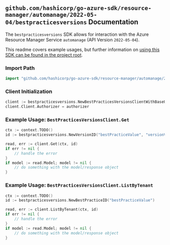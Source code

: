 
## `github.com/hashicorp/go-azure-sdk/resource-manager/automanage/2022-05-04/bestpracticesversions` Documentation

The `bestpracticesversions` SDK allows for interaction with the Azure Resource Manager Service `automanage` (API Version `2022-05-04`).

This readme covers example usages, but further information on [using this SDK can be found in the project root](https://github.com/hashicorp/go-azure-sdk/tree/main/docs).

### Import Path

```go
import "github.com/hashicorp/go-azure-sdk/resource-manager/automanage/2022-05-04/bestpracticesversions"
```


### Client Initialization

```go
client := bestpracticesversions.NewBestPracticesVersionsClientWithBaseURI("https://management.azure.com")
client.Client.Authorizer = authorizer
```


### Example Usage: `BestPracticesVersionsClient.Get`

```go
ctx := context.TODO()
id := bestpracticesversions.NewVersionID("bestPracticeValue", "versionValue")

read, err := client.Get(ctx, id)
if err != nil {
	// handle the error
}
if model := read.Model; model != nil {
	// do something with the model/response object
}
```


### Example Usage: `BestPracticesVersionsClient.ListByTenant`

```go
ctx := context.TODO()
id := bestpracticesversions.NewBestPracticeID("bestPracticeValue")

read, err := client.ListByTenant(ctx, id)
if err != nil {
	// handle the error
}
if model := read.Model; model != nil {
	// do something with the model/response object
}
```
